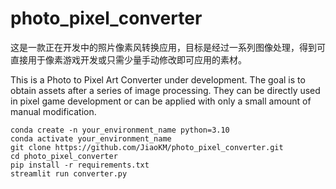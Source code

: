 # photo_pixel_converter

这是一款正在开发中的照片像素风转换应用，目标是经过一系列图像处理，得到可直接用于像素游戏开发或只需少量手动修改即可应用的素材。

This is a Photo to Pixel Art Converter under development. The goal is to obtain assets after a series of image processing. They can be directly used in pixel game development or can be applied with only a small amount of manual modification.

```
conda create -n your_environment_name python=3.10
conda activate your_environment_name
git clone https://github.com/JiaoKM/photo_pixel_converter.git
cd photo_pixel_converter
pip install -r requirements.txt
streamlit run converter.py
```